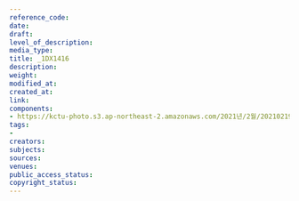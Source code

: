 ```yaml
---
reference_code: 
date: 
draft: 
level_of_description: 
media_type: 
title: _1DX1416
description: 
weight: 
modified_at: 
created_at: 
link: 
components:
- https://kctu-photo.s3.ap-northeast-2.amazonaws.com/2021년/2월/20210219_백기완+선생+발인.영결식.하관/송승현/_1DX1416.jpg
tags:
- 
creators: 
subjects: 
sources: 
venues: 
public_access_status: 
copyright_status: 
---
```

